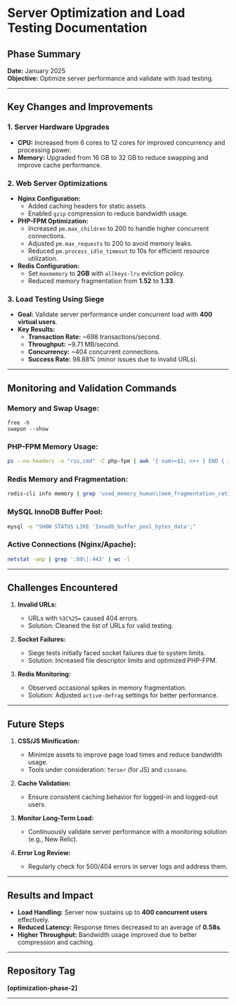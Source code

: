 
# Server Optimization and Load Testing Documentation

## Phase Summary

**Date:** January 2025  
**Objective:** Optimize server performance and validate with load testing.

---

## Key Changes and Improvements

### 1. **Server Hardware Upgrades**
- **CPU:** Increased from 6 cores to 12 cores for improved concurrency and processing power.
- **Memory:** Upgraded from 16 GB to 32 GB to reduce swapping and improve cache performance.

### 2. **Web Server Optimizations**
- **Nginx Configuration:**
  - Added caching headers for static assets.
  - Enabled `gzip` compression to reduce bandwidth usage.
- **PHP-FPM Optimization:**
  - Increased `pm.max_children` to 200 to handle higher concurrent connections.
  - Adjusted `pm.max_requests` to 200 to avoid memory leaks.
  - Reduced `pm.process_idle_timeout` to 10s for efficient resource utilization.
- **Redis Configuration:**
  - Set `maxmemory` to **2GB** with `allkeys-lru` eviction policy.
  - Reduced memory fragmentation from **1.52** to **1.33**.

### 3. **Load Testing Using Siege**
- **Goal:** Validate server performance under concurrent load with **400 virtual users**.
- **Key Results:**
  - **Transaction Rate:** ~698 transactions/second.
  - **Throughput:** ~9.71 MB/second.
  - **Concurrency:** ~404 concurrent connections.
  - **Success Rate:** 98.88% (minor issues due to invalid URLs).

---

## Monitoring and Validation Commands

### Memory and Swap Usage:
```bashecom
free -h
swapon --show
```

### PHP-FPM Memory Usage:
```bash
ps --no-headers -o "rss,cmd" -C php-fpm | awk '{ sum+=$1; n++ } END { if (n > 0) print sum / n; }'
```

### Redis Memory and Fragmentation:
```bash
redis-cli info memory | grep 'used_memory_human\|mem_fragmentation_ratio'
```

### MySQL InnoDB Buffer Pool:
```bash
mysql -e "SHOW STATUS LIKE 'Innodb_buffer_pool_bytes_data';"
```

### Active Connections (Nginx/Apache):
```bash
netstat -anp | grep ':80\|:443' | wc -l
```

---

## Challenges Encountered

1. **Invalid URLs:**
   - URLs with `%3C%25=` caused 404 errors.
   - Solution: Cleaned the list of URLs for valid testing.

2. **Socket Failures:**
   - Siege tests initially faced socket failures due to system limits.
   - Solution: Increased file descriptor limits and optimized PHP-FPM.

3. **Redis Monitoring:**
   - Observed occasional spikes in memory fragmentation.
   - Solution: Adjusted `active-defrag` settings for better performance.

---

## Future Steps

1. **CSS/JS Minification:**
   - Minimize assets to improve page load times and reduce bandwidth usage.
   - Tools under consideration: `Terser` (for JS) and `cssnano`.

2. **Cache Validation:**
   - Ensure consistent caching behavior for logged-in and logged-out users.

3. **Monitor Long-Term Load:**
   - Continuously validate server performance with a monitoring solution (e.g., New Relic).

4. **Error Log Review:**
   - Regularly check for 500/404 errors in server logs and address them.

---

## Results and Impact

- **Load Handling:** Server now sustains up to **400 concurrent users** effectively.
- **Reduced Latency:** Response times decreased to an average of **0.58s**.
- **Higher Throughput:** Bandwidth usage improved due to better compression and caching.

---

## Repository Tag

**[optimization-phase-2]**

---

